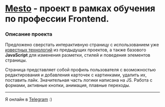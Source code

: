 # [Mesto](https://nutkatuz.github.io/mesto/) - проект в рамках обучения по профессии Frontend.

### Описание проекта

Предложено сверстать интерактивную страницу с использованием уже [известных технологий](https://github.com/nutkatuz/Russian-travel) из предыдущих проектов, а также базового __JavaScript__ для изменения разметки, стилей и поведения элементов страницы.  

Страница представляет собой профиль пользователя с возможностью редактирования и добавления карточек с картинками, удалить их, поставить лайк. Значительная часть логики написана на JS. Работа с формами, активные кнопки, анимация, плавные переходы.  
***
Я онлайн в [Telegram](https://t.me/revidovich) :)
